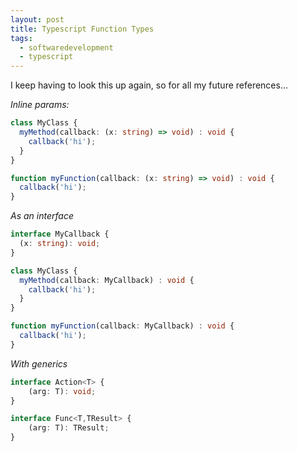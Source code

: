 ```yaml
---
layout: post
title: Typescript Function Types
tags:
  - softwaredevelopment
  - typescript
---
```


I keep having to look this up again, so for all my future references...

*Inline params:*

```ts
class MyClass {
  myMethod(callback: (x: string) => void) : void {
    callback('hi');
  }
}

function myFunction(callback: (x: string) => void) : void {
  callback('hi');
}
```

*As an interface*

```ts
interface MyCallback {
  (x: string): void;   
}

class MyClass {
  myMethod(callback: MyCallback) : void {
    callback('hi');
  }
}

function myFunction(callback: MyCallback) : void {
  callback('hi');
}
```

*With generics*

```ts
interface Action<T> {
    (arg: T): void;
}

interface Func<T,TResult> {
    (arg: T): TResult;
}
```
